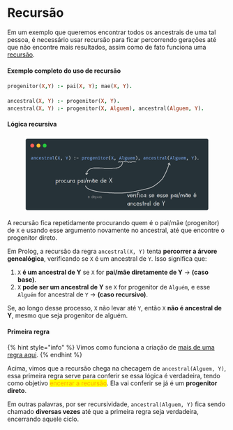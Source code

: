 # Recursão

Em um exemplo que queremos encontrar todos os ancestrais de uma tal pessoa, é necessário usar recursão para ficar percorrendo gerações até que não encontre mais resultados, assim como de fato funciona uma [recursão](../../../../semestre-2/estrutura-de-dados/recursao.md).

#### Exemplo completo do uso de recursão

```prolog
progenitor(X,Y) :- pai(X, Y); mae(X, Y).

ancestral(X, Y) :- progenitor(X, Y).
ancestral(X, Y) :- progenitor(X, Alguem), ancestral(Alguem, Y).
```

#### Lógica recursiva

<figure><img src="../../../../.gitbook/assets/image.png" alt=""><figcaption></figcaption></figure>

A recursão fica repetidamente procurando quem é o pai/mãe (progenitor) de `X` e usando esse argumento novamente no ancestral, até que encontre o progenitor direto.

Em Prolog, a recursão da regra `ancestral(X, Y)` tenta **percorrer a árvore genealógica**, verificando se `X` é um ancestral de `Y`. Isso significa que:

1. `X` **é um ancestral de Y** se `X` for **pai/mãe diretamente de Y** → **(caso base)**.
2. `X` **pode ser um ancestral de Y** se `X` for progenitor de `Alguém`, e esse `Alguém` for ancestral de `Y` → **(caso recursivo)**.

Se, ao longo desse processo, `X` não levar até `Y`, então `X` **não é ancestral de Y**, mesmo que seja progenitor de alguém.

#### Primeira regra

{% hint style="info" %}
Vimos como funciona a criação de [mais de uma regra aqui](repetir-predicado.md).
{% endhint %}

Acima, vimos que a recursão chega na checagem de `ancestral(Alguem, Y)`, essa primeira regra serve para conferir se essa lógica é verdadeira, tendo como objetivo <mark style="color:orange;">encerrar a recursão</mark>. Ela vai conferir se já é um **progenitor direto**.

Em outras palavras, por ser recursividade, `ancestral(Alguem, Y)` fica sendo chamado **diversas vezes** até que a primeira regra seja verdadeira, encerrando aquele ciclo.
